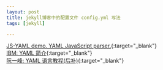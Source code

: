 ```yaml
---
layout: post
title: jekyll博客中的配置文件 config.yml 写法
tags: [jekyll]

---
```


> 
[JS-YAML demo. YAML JavaScript parser.](http://nodeca.github.io/js-yaml/){:target="_blank"}<br/>
[IBM: YAML 简介](https://www.ibm.com/developerworks/cn/xml/x-cn-yamlintro/){:target="_blank"}<br/>
[阮一峰: YAML 语言教程(后补)](http://www.ruanyifeng.com/blog/2016/07/yaml.html){:target="_blank"}
